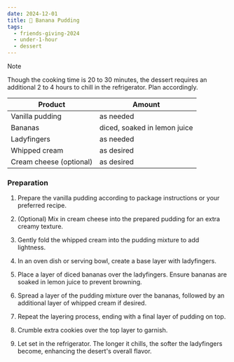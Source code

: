 ```yaml
---
date: 2024-12-01
title: 🍌 Banana Pudding
tags:
  - friends-giving-2024
  - under-1-hour
  - dessert
---
```


> [!NOTE]
> Though the cooking time is 20 to 30 minutes, the dessert requires an additional 2 to 4 hours to chill in the refrigerator. Plan accordingly.


| **Product**             | **Amount**                   |
|-------------------------|------------------------------|
| Vanilla pudding         | as needed                    |
| Bananas                 | diced, soaked in lemon juice |
| Ladyfingers             | as needed                    |
| Whipped cream           | as desired                   |
| Cream cheese (optional) | as desired                   |

### Preparation

1. Prepare the vanilla pudding according to package instructions or your preferred recipe.

2. (Optional) Mix in cream cheese into the prepared pudding for an extra creamy texture.

3. Gently fold the whipped cream into the pudding mixture to add lightness.

4. In an oven dish or serving bowl, create a base layer with ladyfingers.

5. Place a layer of diced bananas over the ladyfingers. Ensure bananas are soaked in lemon juice to prevent browning.

6. Spread a layer of the pudding mixture over the bananas, followed by an additional layer of whipped cream if desired.

7. Repeat the layering process, ending with a final layer of pudding on top.

8. Crumble extra cookies over the top layer to garnish.

9. Let set in the refrigerator. The longer it chills, the softer the ladyfingers become, enhancing the desert's overall flavor.

